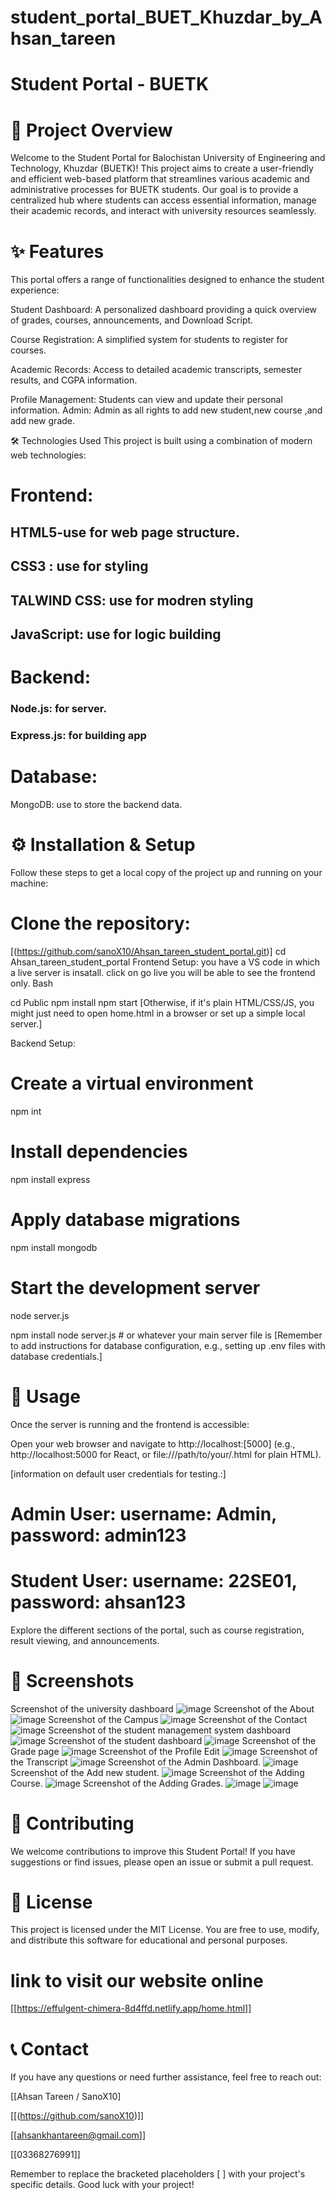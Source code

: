 
#  student_portal_BUET_Khuzdar_by_Ahsan_tareen
# Student Portal - BUETK
# 🚀 Project Overview
Welcome to the Student Portal for Balochistan University of Engineering and Technology, Khuzdar (BUETK)! This project aims to create a user-friendly and efficient web-based platform that streamlines various academic and administrative processes for BUETK students. Our goal is to provide a centralized hub where students can access essential information, manage their academic records, and interact with university resources seamlessly.

# ✨ Features
This portal offers a range of functionalities designed to enhance the student experience:

Student Dashboard: A personalized dashboard providing a quick overview of grades, courses, announcements, and Download Script.

Course Registration: A simplified system for students to register for courses.

Academic Records: Access to detailed academic transcripts, semester results, and CGPA information.

Profile Management: Students can view and update their personal information.
Admin: Admin as all rights to add new student,new course ,and add new grade.

🛠️ Technologies Used
This project is built using a combination of modern web technologies:

# Frontend:

## HTML5-use for web page structure.

## CSS3 : use for styling
## TALWIND CSS: use for modren styling

## JavaScript: use for logic building

# Backend:

### Node.js: for server.
### Express.js: for building app

# Database:

MongoDB: use to store the backend data.

#  ⚙️ Installation & Setup
Follow these steps to get a local copy of the project up and running on your machine:

# Clone the repository:
[(https://github.com/sanoX10/Ahsan_tareen_student_portal.git)]
cd Ahsan_tareen_student_portal
Frontend Setup:
you have a VS code in which a live server is insatall. 
click on go live you will be able to see the frontend only.
Bash

cd Public
npm install
npm start
[Otherwise, if it's plain HTML/CSS/JS, you might just need to open home.html in a browser or set up a simple local server.]

Backend Setup:

# Create a virtual environment
npm int
# Install dependencies
npm install express 

# Apply database migrations
npm install mongodb

# Start the development server
node server.js

npm install
node server.js # or whatever your main server file is
[Remember to add instructions for database configuration, e.g., setting up .env files with database credentials.]

# 🚀 Usage
Once the server is running and the frontend is accessible:

Open your web browser and navigate to http://localhost:[5000] (e.g., http://localhost:5000 for React, or file:///path/to/your/.html for plain HTML).

[information on default user credentials for testing.:]

# Admin User: username: Admin, password: admin123

# Student User: username: 22SE01, password: ahsan123

Explore the different sections of the portal, such as course registration, result viewing, and announcements.

# 📸 Screenshots

Screenshot of the university dashboard
![image](https://github.com/user-attachments/assets/36e266a1-223d-41ec-929c-db4720faf6af) 
Screenshot of the About
![image](https://github.com/user-attachments/assets/74cca73e-3a16-4620-af2a-fa1e8d434513)
Screenshot of the Campus
![image](https://github.com/user-attachments/assets/2f99f9ef-1389-4b3a-b500-17c0ebd5250a)
Screenshot of the Contact
![image](https://github.com/user-attachments/assets/0c407dd8-0096-4400-aaca-a58725ee35c3)
Screenshot of the student management system dashboard
![image](https://github.com/user-attachments/assets/f583d96d-e058-4397-a1a3-3ecb7470773d) 
Screenshot of the student  dashboard
![image](https://github.com/user-attachments/assets/c6315c51-e26d-4d9b-9b3d-8b3000b43f70)
Screenshot of the Grade page
![image](https://github.com/user-attachments/assets/c276c931-2cb1-430f-a260-7c4f4ec00d64)
Screenshot of the Profile Edit
![image](https://github.com/user-attachments/assets/d909514b-7be7-428e-b5ae-6eebede74f07)
Screenshot of the Transcript
![image](https://github.com/user-attachments/assets/7b092ec2-d97f-4171-8c1b-7770832f63c8)
Screenshot of the Admin Dashboard.
![image](https://github.com/user-attachments/assets/525b351c-6a41-4192-b573-3b5a030cd762)
Screenshot of the Add new student.
![image](https://github.com/user-attachments/assets/548e55f2-0fea-4fbb-927a-18c4fba3e3be)
Screenshot of the Adding Course.
![image](https://github.com/user-attachments/assets/a7bbea35-da03-41ac-9869-2866242ce875)
Screenshot of the Adding Grades.
![image](https://github.com/user-attachments/assets/7809364e-7271-4421-a0f8-2daa23e1bbb9)
![image](https://github.com/user-attachments/assets/85e9e9b2-bbdf-4480-82a6-1c524e1be29c)

# 🤝 Contributing
We welcome contributions to improve this Student Portal! If you have suggestions or find issues, please open an issue or submit a pull request.



# 📄 License
This project is licensed under the MIT License. You are free to use, modify, and distribute this software for educational and personal purposes.
# link to visit our website online
[[https://effulgent-chimera-8d4ffd.netlify.app/home.html]]

# 📞 Contact
If you have any questions or need further assistance, feel free to reach out:

[[Ahsan Tareen / SanoX10]

[[(https://github.com/sanoX10)]]

[[ahsankhantareen@gmail.com]]

[[03368276991]]

Remember to replace the bracketed placeholders [ ] with your project's specific details. Good luck with your project!
